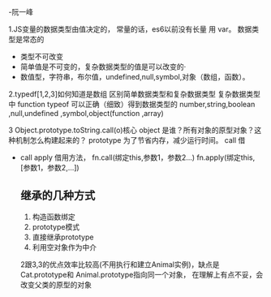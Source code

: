 -阮一峰
 
 1.JS变量的数据类型由值决定的，
  常量的话，es6以前没有长量 用 var。 数据类型是常态的
  - 类型不可改变
  - 简单值是不可变的，复杂数据类型的值是可以改变的·
  - 数值型，字符串，布尔值，undefined,null,symbol,对象（数组，函数）。

 2.typedf[1,2,3]如何知道是数组
  区别简单数据类型和复杂数据类型
  复杂数据类型中 function
  typeof 可以正确（细致）得到数据类型的
  number,string,boolean ,null,undefined ,symbol,object(function ,array)

  3 Object.prototype.toString.call(o)核心
   object 是谁？所有对象的原型对象？这种机制怎么构建起来的？
   prototype 为了节省内存，减少运行时间。
   call 借
- call apply 借用方法，
      fn.call(绑定this,参数1，参数2...)
      fn.apply(绑定this,[参数1，参数2,...])

   ## 继承的几种方式

   1. 构造函数绑定
   2. prototype模式
   3. 直接继承prototype
   4. 利用空对象作为中介

   2跟3,3的优点效率比较高(不用执行和建立Animal实例)，缺点是Cat.prototype和 Animal.prototype指向同一个对象，
   在理解上有点不妥，会改变父类的原型的对象